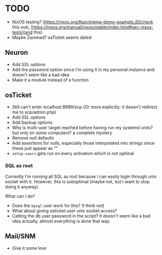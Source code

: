 # TODO
* NixOS testing? [https://nixos.org/#asciinema-demo-example_6](check this out), [https://nixos.org/manual/nixos/stable/index.html#sec-nixos-tests](and this)
* Maybe Zammad? osTicket seems dated

## Neuron
* Add SSL options
* Add the password option since I'm using it in my personal instance and doesn't seem like a bad idea
* Make it a module instead of a function

## osTicket
* Still can't enter localhost:8989/scp (Or more explicitly: it doesn't redirect me to scp/admin.php)
* Add SSL options
* Add backup options
* Why is multi-user target reached before having run my systemd units? but only on some computers? a complete mystery
* Remove null defaults
* Add assertions for nulls, especially those interpolated into strings since these just appear as ""
* `setup-users` gets run on every activation which is not optimal

### SQL as root
Currently I'm running all SQL as root because I can easily login through unix socket with it. However, this is suboptimal (maybe not, but I want to stop doing it anyway).

What can I do?
* Does the `mysql` user work for this? (I think not)
* What about giving osticket user unix socket access?
* Catting the db user password in the script? It doesn't seem like a bad idea actually, almost everything is done that way.

## Mail/SNM
* Give it some love

